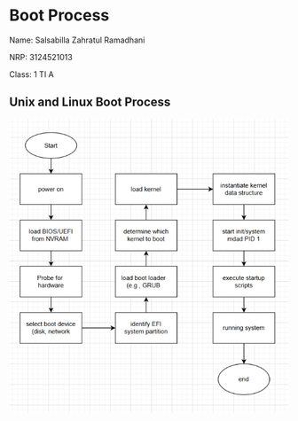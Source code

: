 # Boot Process

Name: Salsabilla Zahratul Ramadhani

NRP: 3124521013

Class: 1 TI A

## Unix and Linux Boot Process

![Gambar teks editor VS Code](flowchart.png)
